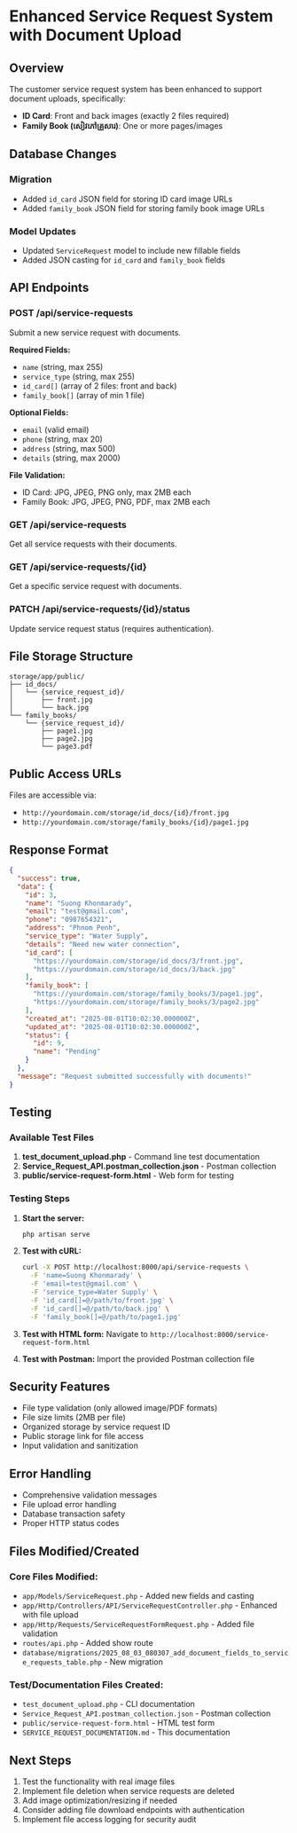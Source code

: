 # Enhanced Service Request System with Document Upload

## Overview
The customer service request system has been enhanced to support document uploads, specifically:
- **ID Card**: Front and back images (exactly 2 files required)
- **Family Book (សៀវភៅគ្រួសារ)**: One or more pages/images

## Database Changes

### Migration
- Added `id_card` JSON field for storing ID card image URLs
- Added `family_book` JSON field for storing family book image URLs

### Model Updates
- Updated `ServiceRequest` model to include new fillable fields
- Added JSON casting for `id_card` and `family_book` fields

## API Endpoints

### POST /api/service-requests
Submit a new service request with documents.

**Required Fields:**
- `name` (string, max 255)
- `service_type` (string, max 255)
- `id_card[]` (array of 2 files: front and back)
- `family_book[]` (array of min 1 file)

**Optional Fields:**
- `email` (valid email)
- `phone` (string, max 20)
- `address` (string, max 500)
- `details` (string, max 2000)

**File Validation:**
- ID Card: JPG, JPEG, PNG only, max 2MB each
- Family Book: JPG, JPEG, PNG, PDF, max 2MB each

### GET /api/service-requests
Get all service requests with their documents.

### GET /api/service-requests/{id}
Get a specific service request with documents.

### PATCH /api/service-requests/{id}/status
Update service request status (requires authentication).

## File Storage Structure

```
storage/app/public/
├── id_docs/
│   └── {service_request_id}/
│       ├── front.jpg
│       └── back.jpg
└── family_books/
    └── {service_request_id}/
        ├── page1.jpg
        ├── page2.jpg
        └── page3.pdf
```

## Public Access URLs

Files are accessible via:
- `http://yourdomain.com/storage/id_docs/{id}/front.jpg`
- `http://yourdomain.com/storage/family_books/{id}/page1.jpg`

## Response Format

```json
{
  "success": true,
  "data": {
    "id": 3,
    "name": "Suong Khonmarady",
    "email": "test@gmail.com",
    "phone": "0987654321",
    "address": "Phnom Penh",
    "service_type": "Water Supply",
    "details": "Need new water connection",
    "id_card": [
      "https://yourdomain.com/storage/id_docs/3/front.jpg",
      "https://yourdomain.com/storage/id_docs/3/back.jpg"
    ],
    "family_book": [
      "https://yourdomain.com/storage/family_books/3/page1.jpg",
      "https://yourdomain.com/storage/family_books/3/page2.jpg"
    ],
    "created_at": "2025-08-01T10:02:30.000000Z",
    "updated_at": "2025-08-01T10:02:30.000000Z",
    "status": {
      "id": 9,
      "name": "Pending"
    }
  },
  "message": "Request submitted successfully with documents!"
}
```

## Testing

### Available Test Files
1. **test_document_upload.php** - Command line test documentation
2. **Service_Request_API.postman_collection.json** - Postman collection
3. **public/service-request-form.html** - Web form for testing

### Testing Steps

1. **Start the server:**
   ```bash
   php artisan serve
   ```

2. **Test with cURL:**
   ```bash
   curl -X POST http://localhost:8000/api/service-requests \
     -F 'name=Suong Khonmarady' \
     -F 'email=test@gmail.com' \
     -F 'service_type=Water Supply' \
     -F 'id_card[]=@/path/to/front.jpg' \
     -F 'id_card[]=@/path/to/back.jpg' \
     -F 'family_book[]=@/path/to/page1.jpg'
   ```

3. **Test with HTML form:**
   Navigate to `http://localhost:8000/service-request-form.html`

4. **Test with Postman:**
   Import the provided Postman collection file

## Security Features

- File type validation (only allowed image/PDF formats)
- File size limits (2MB per file)
- Organized storage by service request ID
- Public storage link for file access
- Input validation and sanitization

## Error Handling

- Comprehensive validation messages
- File upload error handling
- Database transaction safety
- Proper HTTP status codes

## Files Modified/Created

### Core Files Modified:
- `app/Models/ServiceRequest.php` - Added new fields and casting
- `app/Http/Controllers/API/ServiceRequestController.php` - Enhanced with file upload
- `app/Http/Requests/ServiceRequestFormRequest.php` - Added file validation
- `routes/api.php` - Added show route
- `database/migrations/2025_08_03_080307_add_document_fields_to_service_requests_table.php` - New migration

### Test/Documentation Files Created:
- `test_document_upload.php` - CLI documentation
- `Service_Request_API.postman_collection.json` - Postman collection
- `public/service-request-form.html` - HTML test form
- `SERVICE_REQUEST_DOCUMENTATION.md` - This documentation

## Next Steps

1. Test the functionality with real image files
2. Implement file deletion when service requests are deleted
3. Add image optimization/resizing if needed
4. Consider adding file download endpoints with authentication
5. Implement file access logging for security audit
